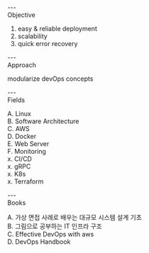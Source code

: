 ---\
Objective


1. easy & reliable deployment 
2. scalability
3. quick error recovery 


---\
Approach


modularize devOps concepts



---\
Fields


A. Linux\
B. Software Architecture\
C. AWS\
D. Docker\
E. Web Server\
F. Monitoring\
x. CI/CD\
x. gRPC\
x. K8s\
x. Terraform


---\
Books

A. 가상 면접 사례로 배우는 대규모 시스템 설계 기초\
B. 그림으로 공부하는 IT 인프라 구조\
C. Effective DevOps with aws\
D. DevOps Handbook
